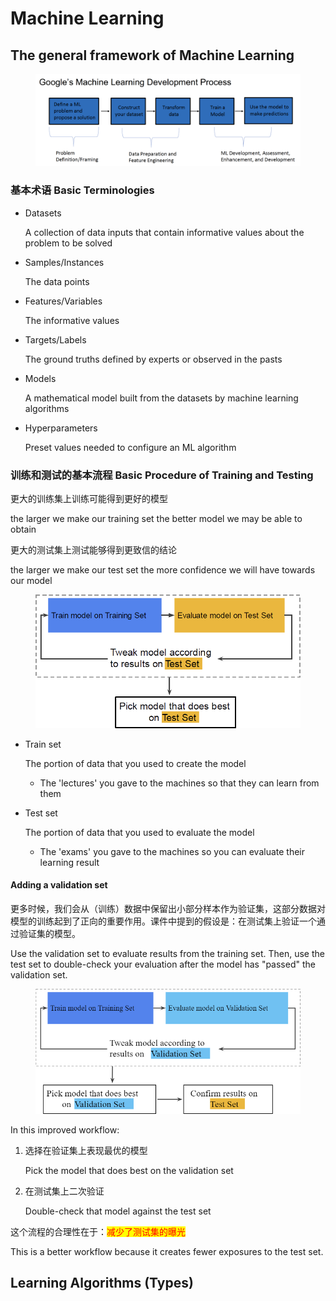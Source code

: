 # Machine Learning

## The general framework of Machine Learning

<figure><img src="../../.gitbook/assets/image (319).png" alt=""><figcaption></figcaption></figure>

### 基本术语 Basic Terminologies

*   Datasets

    A collection of data inputs that contain informative values about the problem to be solved
*   Samples/Instances

    The data points
*   Features/Variables

    The informative values
*   Targets/Labels

    The ground truths defined by experts or observed in the pasts
*   Models

    A mathematical model built from the datasets by machine learning algorithms
*   Hyperparameters

    Preset values needed to configure an ML algorithm

### 训练和测试的基本流程 Basic Procedure of Training and Testing

更大的训练集上训练可能得到更好的模型

the larger we make our training set the better model we may be able to obtain

更大的测试集上测试能够得到更致信的结论

the larger we make our test set the more confidence we will have towards our model

<figure><img src="../../.gitbook/assets/image (320).png" alt=""><figcaption></figcaption></figure>

*   Train set

    The portion of data that you used to create the model

    * The 'lectures' you gave to the machines so that they can learn from them
*   Test set

    The portion of data that you used to evaluate the model

    * The 'exams' you gave to the machines so you can evaluate their learning result

#### Adding a validation set

更多时候，我们会从（训练）数据中保留出小部分样本作为验证集，这部分数据对模型的训练起到了正向的重要作用。课件中提到的假设是：在测试集上验证一个通过验证集的模型。

Use the validation set to evaluate results from the training set. Then, use the test set to double-check your evaluation after the model has "passed" the validation set.&#x20;

<figure><img src="../../.gitbook/assets/image (321).png" alt=""><figcaption></figcaption></figure>

In this improved workflow:&#x20;

1.  选择在验证集上表现最优的模型

    Pick the model that does best on the validation set
2.  在测试集上二次验证

    Double-check that model against the test set

这个流程的合理性在于：<mark style="color:red;">减少了测试集的曝光</mark>

This is a better workflow because it creates fewer exposures to the test set.&#x20;

## Learning Algorithms (Types)
